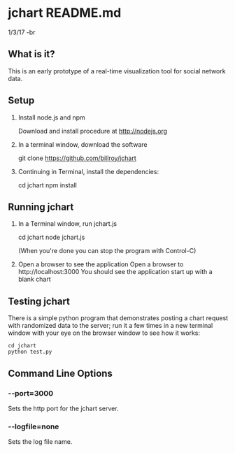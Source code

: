# jchart README.md
1/3/17 -br

## What is it?

This is an early prototype of a real-time visualization tool
for social network data.

## Setup

1. Install node.js and npm

    Download and install procedure at http://nodejs.org

2. In a terminal window, download the software

    git clone https://github.com/billroy/jchart

3. Continuing in Terminal, install the dependencies:

    cd jchart
    npm install

## Running jchart

1. In a Terminal window, run jchart.js

    cd jchart
    node jchart.js

    (When you're done you can stop the program with Control-C)

2. Open a browser to see the application
    Open a browser to http://localhost:3000
    You should see the application start up with a blank chart

## Testing jchart

There is a simple python program that demonstrates posting a chart request
with randomized data to the server; run it a few times in a new terminal window with your eye on the browser window
to see how it works:

    cd jchart
    python test.py


## Command Line Options

### --port=3000

Sets the http port for the jchart server.

### --logfile=none

Sets the log file name.
